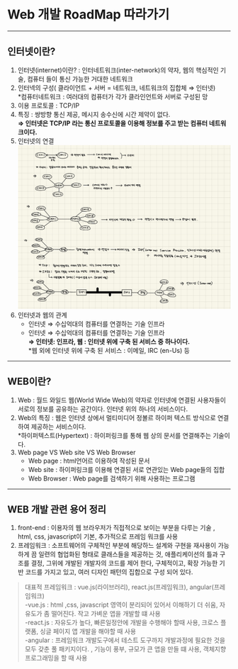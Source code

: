 # Web 개발 RoadMap 따라가기

***
## 인터넷이란?
1. 인터넷(internet)이란? : 인터네트워크(inter-network)의 약자, 웹의 핵심적인 기술, 컴퓨터 들이 통신 가능한 거대한 네트워크 
2. 인터넥의 구성( 클라이언트 + 서버 = 네트워크, 네트워크의 집합체 ⇒ 인터넷)  
   *컴퓨터네트워크 : 여러대의 컴퓨터가 각가 클라인언트와 서버로 구성된 망
3. 이용 프로토콜 : TCP/IP
4. 특징 : 쌍방향 통신 제공, 메시지 송수신에 시간 제약이 없다.  
**⇒ 인터넷은 TCP/IP 라는 통신 프로토콜을 이용해 정보를 주고 받는 컴퓨터 네트워크이다.**
5. 인터넷의 연결  
![인터넷 연결 방식](./img/internet.jpeg)  
6. 인터넷과 웹의 관계  
   - 인터넷 ⇒ 수십억대의 컴퓨터를 연결하는 기술 인프라  
   - 인터넷 ⇒ 수십억대의 컴퓨터를 연결하는 기술 인프라  
   **⇒ 인터넷: 인프라, 웹 : 인터넷 위에 구축 된 서비스 중 하나이다.**    
   *웹 외에 인터넷 위에 구축 된 서비스 : 이메일, IRC (en-Us) 등

***
## WEB이란?
1. Web : 월드 와일드 웹(World Wide Web)의 약자로 인터넷에 연결된 사용자들이 서로의 정보를 공유하는 공간이다. 인터넷 위의 하나의 서비스이다.  
2. Web의 특징 : 웹은 인터넷 상에서 멀티미디어 정볼르 하이퍼 텍스트 방식으로 연결하여 제공하는 서비스이다.  
 *하이퍼텍스트(Hypertext) : 하이퍼링크를 통해 웹 상의 문서를 연결해주는 기술이다. 
3. Web page VS Web site VS Web Browser  
   - Web page : html언어르 이용하여 작성된 문서  
   - Web site : 하이퍼링크를 이용해 연결된 서로 연관있는 Web page들의 집합  
   - Web Browser : Web page를 검색하기 위해 사용하는 프로그램  

***
## WEB 개발 관련 용어 정리
1. front-end : 이용자의 웹 브라우저가 직접적으로 보이는 부분을 다루는 기술 , html, css, javascript이 기본, 추가적으로 프레임 워크를 사용  
2. 프레임워크 : 소프트웨어의 구체적인 부분에 해당하느 설계와 구현을 재사용이 가능하게 끔 일련의 협업화된 형태로 클래스들을 제공하는 것, 애플리케이션의 틀과 구조를 결정, 그위에 개발된 개발자의 코드를 제어 한다, 구체적이고, 확장 가능한 기반 코드를 가지고 있고, 여러 디자인 패턴의 집합으로 구성 되어 있다.  
> 대표적 프레임워크 : vue.js(라이브러리), react.js(프레임워크), angular(프레임워크)  
   > -vue.js : html ,css, javascript 영역이 분리되어 있어서 이해하기 더 쉬움, 자유도가 좀 떨어진다. 작고 가벼운 앱을 개발할 떄 사용  
   > -react.js : 자유도가 높다, 빠른일정안에 개발을 수행해야 할때 사용, 크로스 플랫폼, 싱글 페이지 앱 개발을 해야할 때 사용  
   > -angular : 프레임워크 개발도구에서 테스트 도구까지 개발과정에 필요한 것을 모두 갖춘 풀 패키지이다. , 기능이 풍부, 규모가 큰 앱을 만들 떄 사용, 객체지향 프로그래밍을 할 때 사용  
 


